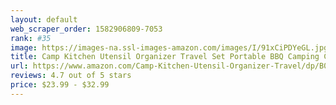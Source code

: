 ```yaml
---
layout: default 
﻿web_scraper_order: 1582906809-7053
rank: #35
image: https://images-na.ssl-images-amazon.com/images/I/91xCiPDYeGL.jpg
title: Camp Kitchen Utensil Organizer Travel Set Portable BBQ Camping Cookware stainless steel…
url: https://www.amazon.com/Camp-Kitchen-Utensil-Organizer-Travel/dp/B07C583LKM/ref=zg_mw_sporting-goods_35?_encoding=UTF8&psc=1&refRID=2VTEBFM0FKHWWGSXP9AH
reviews: 4.7 out of 5 stars
price: $23.99 - $32.99
---
```

